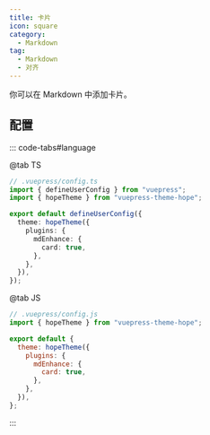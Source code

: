 ```yaml
---
title: 卡片
icon: square
category:
  - Markdown
tag:
  - Markdown
  - 对齐
---
```


你可以在 Markdown 中添加卡片。

<!-- more -->

## 配置

::: code-tabs#language

@tab TS

```ts {8-10}
// .vuepress/config.ts
import { defineUserConfig } from "vuepress";
import { hopeTheme } from "vuepress-theme-hope";

export default defineUserConfig({
  theme: hopeTheme({
    plugins: {
      mdEnhance: {
        card: true,
      },
    },
  }),
});
```

@tab JS

```js {7-9}
// .vuepress/config.js
import { hopeTheme } from "vuepress-theme-hope";

export default {
  theme: hopeTheme({
    plugins: {
      mdEnhance: {
        card: true,
      },
    },
  }),
};
```

:::

<!-- @include: @md-enhance/zh/guide/content/card.md#after -->
